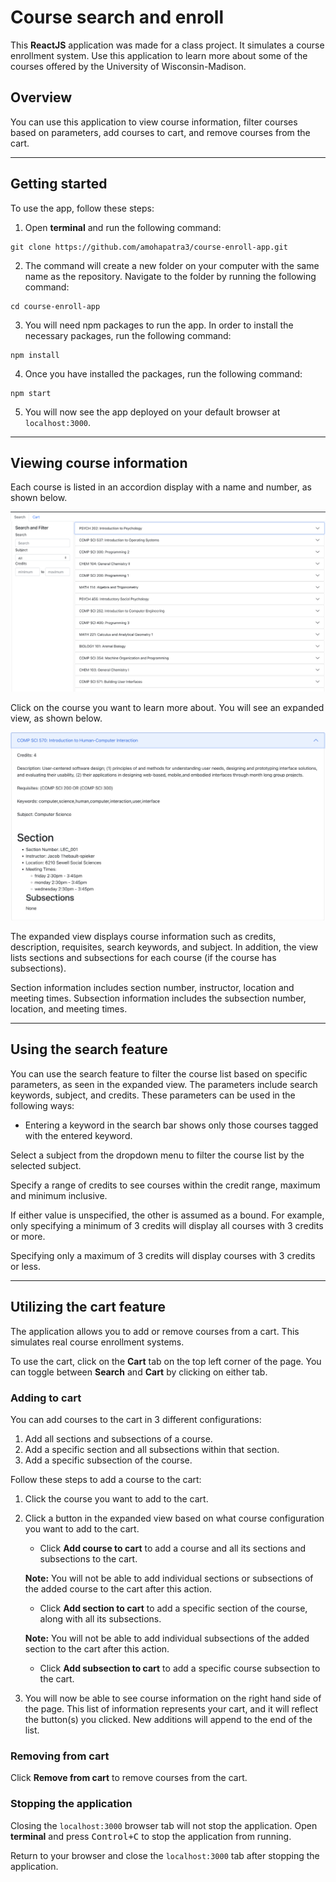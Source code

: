 # Course search and enroll

This **ReactJS** application was made for a class project. It simulates a course enrollment system. Use this application to learn more about some of the courses offered by the University of Wisconsin-Madison.

## Overview

You can use this application to view course information, filter courses based on parameters, add courses to cart, and remove courses from the cart.

---

## Getting started

To use the app, follow these steps:

1. Open **terminal** and run the following command:

```
git clone https://github.com/amohapatra3/course-enroll-app.git

```

2. The command will create a new folder on your computer with the same name as the repository. Navigate to the folder by running the following command:

```
cd course-enroll-app
```

3. You will need npm packages to run the app. In order to install the necessary packages, run the following command:

```
npm install
```

4. Once you have installed the packages, run the following command:

```
npm start
```

5. You will now see the app deployed on your default browser at `localhost:3000`.

---

## Viewing course information

Each course is listed in an accordion display with a name and number, as shown below.

![Course List](img/screenshot1.png)

Click on the course you want to learn more about. You will see an expanded view, as shown below.

![Expanded view](img/screenshot2.png)

The expanded view displays course information such as credits, description, requisites, search keywords, and subject. In addition, the view lists sections and subsections for each course (if the course has subsections).

Section information includes section number, instructor, location and meeting times. Subsection information includes the subsection number, location, and meeting times.

---

## Using the search feature

You can use the search feature to filter the course list based on specific parameters, as seen in the expanded view. The parameters include search keywords, subject, and credits. These parameters can be used in the following ways:

- Entering a keyword in the search bar shows only those courses tagged with the entered keyword.

Select a subject from the dropdown menu to filter the course list by the selected subject.

Specify a range of credits to see courses within the credit range, maximum and minimum inclusive.

If either value is unspecified, the other is assumed as a bound. For example, only specifying a minimum of 3 credits will display all courses with 3 credits or more.

Specifying only a maximum of 3 credits will display courses with 3 credits or less.

---

## Utilizing the cart feature

The application allows you to add or remove courses from a cart. This simulates real course enrollment systems.

To use the cart, click on the **Cart** tab on the top left corner of the page. You can toggle between **Search** and **Cart** by clicking on either tab.

### Adding to cart

You can add courses to the cart in 3 different configurations:

1. Add all sections and subsections of a course.
2. Add a specific section and all subsections within that section.
3. Add a specific subsection of the course.

Follow these steps to add a course to the cart:

1. Click the course you want to add to the cart.
2. Click a button in the expanded view based on what course configuration you want to add to the cart.

   - Click **Add course to cart** to add a course and all its sections and subsections to the cart.

   **Note:** You will not be able to add individual sections or subsections of the added course to the cart after this action.

   - Click **Add section to cart** to add a specific section of the course, along with all its subsections.

   **Note:** You will not be able to add individual subsections of the added section to the cart after this action.

   - Click **Add subsection to cart** to add a specific course subsection to the cart.

3. You will now be able to see course information on the right hand side of the page. This list of information represents your cart, and it will reflect the button(s) you clicked. New additions will append to the end of the list.

### Removing from cart

Click **Remove from cart** to remove courses from the cart.

### Stopping the application

Closing the `localhost:3000` browser tab will not stop the application. Open **terminal** and press <kbd>Control+C</kbd> to stop the application from running.

Return to your browser and close the `localhost:3000` tab after stopping the application.
